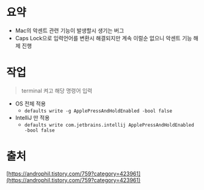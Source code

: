 # 요약

- Mac의 악센트 관련 기능이 발생할시 생기는 버그
- Caps Lock으로 입력언어를 변환시 해결되지만 계속 이럴순 없으니 악센트 기능 해제 진행

# 작업

> terminal 켜고 해당 명령어 입력

- OS 전체 적용
    - `defaults write -g ApplePressAndHoldEnabled -bool false`
- IntelliJ 만 적용
    - `defaults write com.jetbrains.intellij ApplePressAndHoldEnabled -bool false`

# 출처

[https://androphil.tistory.com/759?category=423961](https://androphil.tistory.com/759?category=423961)